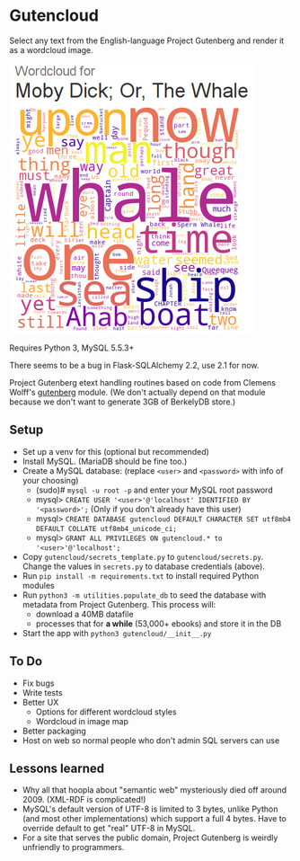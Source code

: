 # Gutencloud

Select any text from the English-language Project Gutenberg and render it as a wordcloud image.

![wordcloud for Moby Dick](screenshots/screenshot-1.png)

Requires Python 3, MySQL 5.5.3+

There seems to be a bug in Flask-SQLAlchemy 2.2, use 2.1 for now.

Project Gutenberg etext handling routines based on code from Clemens Wolff's 
[gutenberg](https://github.com/c-w/Gutenberg) module. (We don't actually depend on that module because 
we don't want to generate 3GB of BerkelyDB store.)

## Setup

* Set up a venv for this (optional but recommended)
* Install MySQL. (MariaDB should be fine too.)
* Create a MySQL database: (replace `<user>` and `<password>` with info of your choosing)
    * (sudo)# `mysql -u root -p` and enter your MySQL root password
    * mysql> `CREATE USER '<user>'@'localhost' IDENTIFIED BY '<password>';` (Only 
    if you don't already have this user)
    * mysql> `CREATE DATABASE gutencloud DEFAULT CHARACTER SET utf8mb4 DEFAULT COLLATE utf8mb4_unicode_ci;`
    * mysql> `GRANT ALL PRIVILEGES ON gutencloud.* to '<user>'@'localhost';`
* Copy `gutencloud/secrets_template.py` to `gutencloud/secrets.py`. 
Change the values in `secrets.py` to database credentials (above).
* Run `pip install -m requirements.txt` to install required Python modules
* Run `python3 -m utilities.populate_db` to seed the database with metadata from Project Gutenberg. This 
process will:
    * download a 40MB datafile
    * processes that for __a while__ (53,000+ ebooks) and store it in the DB
* Start the app with `python3 gutencloud/__init__.py`

## To Do
* Fix bugs
* Write tests
* Better UX
    * Options for different wordcloud styles
    * Wordcloud in image map
* Better packaging
* Host on web so normal people who don't admin SQL servers can use

## Lessons learned
* Why all that hoopla about "semantic web" mysteriously died off around 2009. (XML-RDF is complicated!)
* MySQL's default version of UTF-8 is limited to 3 bytes, unlike Python (and most other implementations) 
which support a full 4 bytes. Have to override default to get "real" UTF-8 in MySQL.
* For a site that serves the public domain, Project Gutenberg is weirdly unfriendly to programmers.
